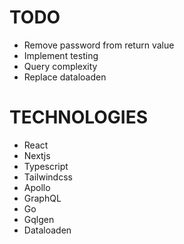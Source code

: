 # TODO

- Remove password from return value
- Implement testing
- Query complexity
- Replace dataloaden

# TECHNOLOGIES

- React
- Nextjs
- Typescript
- Tailwindcss
- Apollo
- GraphQL
- Go
- Gqlgen
- Dataloaden
